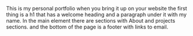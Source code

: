 This is my personal portfolio when you bring it up on your website the first thing is a h1 that has a welcome heading and a paragraph under it with my name. In the main element there are sections with About and projects sections. and the bottom of the page
is a footer with links to email.
